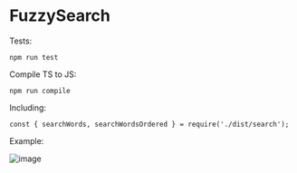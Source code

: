 # FuzzySearch

Tests:
```
npm run test
```

Compile TS to JS:
```
npm run compile
```

Including:
```
const { searchWords, searchWordsOrdered } = require('./dist/search');
```

Example:

![image](https://github.com/brandonetter/FuzzySearch/assets/4108484/f5096dad-0926-4740-8969-abe14599ba11)
